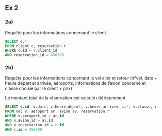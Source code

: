 ## Ex 2

### 2a)

Requête pour les informations concernant le client

```sql
SELECT c.*
FROM client c, reservation r
WHERE c.id = r.client_id
AND reservation_id = 456789
```

### 2b)

Requête pour les informations concernant le vol aller et retour (n°vol, date + heure départ et arrivée, aéroports, informations de l’avion concerné et classe choisie par le client + prix)

Le montant total de la réservation est calculé ultérieurement.

```sql
SELECT v.id, v.date, v.heure_depart, v.heure_arrivee, a.*, v.classe, r.prix
FROM vol v, aeroport ar, avion av, reservation r
WHERE v.aeroport_id = ar.id
AND v.avion_id = av.id
AND v.reservation_id = r.id
AND r.id = 456789
```